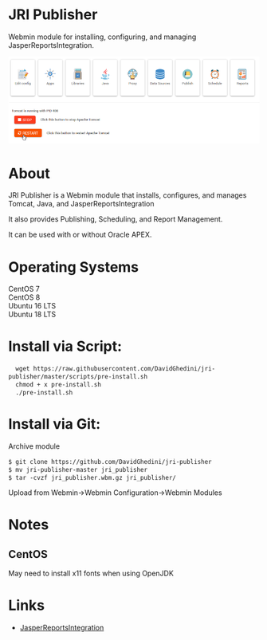 # JRI Publisher

Webmin module for installing, configuring, and managing JasperReportsIntegration.

![JRI Publisher](docs/_static/JRI-Publisher-Main.png)


# About

JRI Publisher is a Webmin module that installs, configures, and manages Tomcat, Java, and JasperReportsIntegration

It also provides Publishing, Scheduling, and Report Management.

It can be used with or without Oracle APEX.


# Operating Systems
CentOS 7<br>
CentOS 8<br>
Ubuntu 16 LTS<br>
Ubuntu 18 LTS

# Install via Script:

      wget https://raw.githubusercontent.com/DavidGhedini/jri-publisher/master/scripts/pre-install.sh
      chmod + x pre-install.sh
      ./pre-install.sh


# Install via Git:

Archive module

	$ git clone https://github.com/DavidGhedini/jri-publisher
	$ mv jri-publisher-master jri_publisher
	$ tar -cvzf jri_publisher.wbm.gz jri_publisher/

Upload from Webmin->Webmin Configuration->Webmin Modules

# Notes
## CentOS
May need to install x11 fonts when using OpenJDK

# Links
- [JasperReportsIntegration](http://www.opal-consulting.de/downloads/free_tools/JasperReportsIntegration/2.4.0/Index.html)
